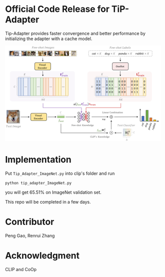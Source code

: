 # Official Code Release for TiP-Adapter

Tip-Adapter provides faster convergence and better performance by initializing the adapter with a cache model.

<div align="center">
  <img src="cache_model.png"/>
</div>

# Implementation
Put ``Tip_Adapter_ImageNet.py`` into clip's folder and run 

    python tip_adapter_ImageNet.py

you will get 65.51% on ImageNet validation set.

This repo will be completed in a few days.


# Contributor
Peng Gao, Renrui Zhang

# Acknowledgment
CLIP and CoOp
